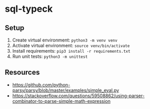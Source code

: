 # sql-typeck

## Setup

1. Create virtual environment: `python3 -m venv venv`
2. Activate virtual environment: `source venv/bin/activate`
3. Install requirements: `pip3 install -r requirements.txt`
4. Run unit tests: `python3 -m unittest`

## Resources

* <https://github.com/python-parsy/parsy/blob/master/examples/simple_eval.py>
* <https://stackoverflow.com/questions/59508862/using-parser-combinator-to-parse-simple-math-expression>
